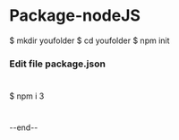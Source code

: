 # Package-nodeJS
$ mkdir youfolder
$ cd youfolder
$ npm init
### Edit file package.json
#
$ npm i
3
#
--end--
